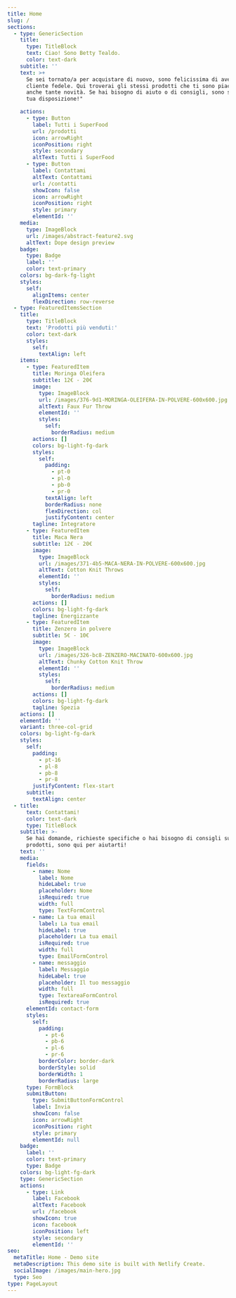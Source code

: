```yaml
---
title: Home
slug: /
sections:
  - type: GenericSection
    title:
      type: TitleBlock
      text: Ciao! Sono Betty Tealdo.
      color: text-dark
    subtitle: ''
    text: >+
      Se sei tornato/a per acquistare di nuovo, sono felicissima di averti come
      cliente fedele. Qui troverai gli stessi prodotti che ti sono piaciuti, ma
      anche tante novità. Se hai bisogno di aiuto o di consigli, sono sempre a
      tua disposizione!"

    actions:
      - type: Button
        label: Tutti i SuperFood
        url: /prodotti
        icon: arrowRight
        iconPosition: right
        style: secondary
        altText: Tutti i SuperFood
      - type: Button
        label: Contattami
        altText: Contattami
        url: /contatti
        showIcon: false
        icon: arrowRight
        iconPosition: right
        style: primary
        elementId: ''
    media:
      type: ImageBlock
      url: /images/abstract-feature2.svg
      altText: Dope design preview
    badge:
      type: Badge
      label: ''
      color: text-primary
    colors: bg-dark-fg-light
    styles:
      self:
        alignItems: center
        flexDirection: row-reverse
  - type: FeaturedItemsSection
    title:
      type: TitleBlock
      text: 'Prodotti più venduti:'
      color: text-dark
      styles:
        self:
          textAlign: left
    items:
      - type: FeaturedItem
        title: Moringa Oleifera
        subtitle: 12€ - 20€
        image:
          type: ImageBlock
          url: /images/376-9d1-MORINGA-OLEIFERA-IN-POLVERE-600x600.jpg
          altText: Faux Fur Throw
          elementId: ''
          styles:
            self:
              borderRadius: medium
        actions: []
        colors: bg-light-fg-dark
        styles:
          self:
            padding:
              - pt-0
              - pl-0
              - pb-0
              - pr-0
            textAlign: left
            borderRadius: none
            flexDirection: col
            justifyContent: center
        tagline: Integratore
      - type: FeaturedItem
        title: Maca Nera
        subtitle: 12€ - 20€
        image:
          type: ImageBlock
          url: /images/371-4b5-MACA-NERA-IN-POLVERE-600x600.jpg
          altText: Cotton Knit Throws
          elementId: ''
          styles:
            self:
              borderRadius: medium
        actions: []
        colors: bg-light-fg-dark
        tagline: Energizzante
      - type: FeaturedItem
        title: Zenzero in polvere
        subtitle: 5€ - 10€
        image:
          type: ImageBlock
          url: /images/326-bc8-ZENZERO-MACINATO-600x600.jpg
          altText: Chunky Cotton Knit Throw
          elementId: ''
          styles:
            self:
              borderRadius: medium
        actions: []
        colors: bg-light-fg-dark
        tagline: Spezia
    actions: []
    elementId: ''
    variant: three-col-grid
    colors: bg-light-fg-dark
    styles:
      self:
        padding:
          - pt-16
          - pl-8
          - pb-8
          - pr-8
        justifyContent: flex-start
      subtitle:
        textAlign: center
  - title:
      text: Contattami!
      color: text-dark
      type: TitleBlock
    subtitle: >-
      Se hai domande, richieste specifiche o hai bisogno di consigli sui nostri
      prodotti, sono qui per aiutarti!
    text: ''
    media:
      fields:
        - name: Nome
          label: Nome
          hideLabel: true
          placeholder: Nome
          isRequired: true
          width: full
          type: TextFormControl
        - name: La tua email
          label: La tua email
          hideLabel: true
          placeholder: La tua email
          isRequired: true
          width: full
          type: EmailFormControl
        - name: messaggio
          label: Messaggio
          hideLabel: true
          placeholder: Il tuo messaggio
          width: full
          type: TextareaFormControl
          isRequired: true
      elementId: contact-form
      styles:
        self:
          padding:
            - pt-6
            - pb-6
            - pl-6
            - pr-6
          borderColor: border-dark
          borderStyle: solid
          borderWidth: 1
          borderRadius: large
      type: FormBlock
      submitButton:
        type: SubmitButtonFormControl
        label: Invia
        showIcon: false
        icon: arrowRight
        iconPosition: right
        style: primary
        elementId: null
    badge:
      label: ''
      color: text-primary
      type: Badge
    colors: bg-light-fg-dark
    type: GenericSection
    actions:
      - type: Link
        label: Facebook
        altText: Facebook
        url: /facebook
        showIcon: true
        icon: facebook
        iconPosition: left
        style: secondary
        elementId: ''
seo:
  metaTitle: Home - Demo site
  metaDescription: This demo site is built with Netlify Create.
  socialImage: /images/main-hero.jpg
  type: Seo
type: PageLayout
---
```

